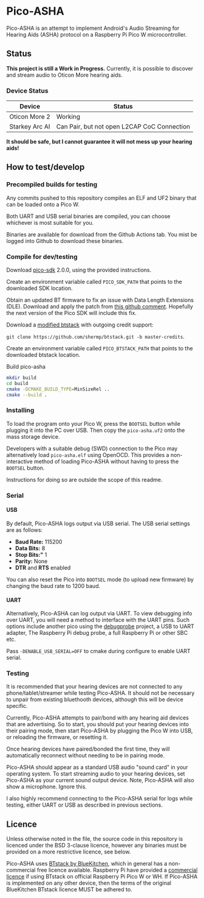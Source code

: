 # Pico-ASHA

Pico-ASHA is an attempt to implement Android's Audio Streaming for Hearing Aids (ASHA) protocol on a Raspberry Pi Pico W microcontroller.

## Status

**This project is still a Work in Progress.** Currently, it is possible to discover and stream audio to Oticon More hearing aids.

### Device Status

| Device | Status |
| --- | --- |
| Oticon More 2 | Working |
| Starkey Arc AI | Can Pair, but not open L2CAP CoC Connection |

**It should be safe, but I cannot guarantee it will not mess up your hearing aids!**

## How to test/develop

### Precompiled builds for testing

Any commits pushed to this repository compiles an ELF and UF2 binary that can be loaded onto a Pico W.

Both UART and USB serial binaries are compiled, you can choose whichever is most suitable for you.

Binaries are available for download from the Github Actions tab. You mist be logged into Github to download these binaries.

### Compile for dev/testing

Download [pico-sdk](https://github.com/raspberrypi/pico-sdk) 2.0.0, using the provided instructions.

Create an environment variable called `PICO_SDK_PATH` that points to the downloaded SDK location.

Obtain an updated BT firmware to fix an issue with Data Length Extensions (DLE). Download and apply the patch from [this github comment](https://github.com/raspberrypi/pico-sdk/issues/1465#issuecomment-1739329635). Hopefully the next version of the Pico SDK will include this fix.

Download a [modified btstack](https://github.com/shermp/btstack) with outgoing credit support:

`git clone https://github.com/shermp/btstack.git -b master-credits`.

Create an environment variable called `PICO_BTSTACK_PATH` that points to the downloaded btstack location.

Build pico-asha
```sh
mkdir build
cd build
cmake -DCMAKE_BUILD_TYPE=MinSizeRel ..
cmake --build .
```

### Installing

To load the program onto your Pico W, press the `BOOTSEL` button while plugging it into the PC over USB. Then copy the `pico-asha.uf2` onto the mass storage device.

Developers with a suitable debug (SWD) connection to the Pico may alternatively load `pico-asha.elf` using OpenOCD. This provides a non-interactive method of loading Pico-ASHA without having to press the `BOOTSEL` button. 

Instructions for doing so are outside the scope of this readme.

### Serial

#### USB

By default, Pico-ASHA logs output via USB serial. The USB serial settings are as follows:

- **Baud Rate:** 115200
- **Data Bits:** 8
- **Stop Bits:"** 1
- **Parity:** None
- **DTR** and **RTS** enabled

You can also reset the Pico into `BOOTSEL` mode (to upload new firmware) by changing the baud rate to 1200 baud.

#### UART

Alternatively, Pico-ASHA can log output via UART. To view debugging info over UART, you will need a method to interface with the UART pins. Such options include another pico using the [debugprobe](https://github.com/raspberrypi/debugprobe) project, a USB to UART adapter, The Raspberry Pi debug probe, a full Raspberry Pi or other SBC etc.

Pass `-DENABLE_USB_SERIAL=OFF` to cmake during configure to enable UART serial.

### Testing

It is recommended that your hearing devices are not connected to any phone/tablet/streamer while testing Pico-ASHA. It should not be necessary to unpair from existing bluethooth devices, although this will be device specific.

Currently, Pico-ASHA attempts to pair/bond with any hearing aid devices that are advertising. So to start, you should put your hearing devices into their pairing mode, then start Pico-ASHA by plugging the Pico W into USB, or reloading the firmware, or resetting it.

Once hearing devices have paired/bonded the first time, they will automatically reconnect without needing to be in pairing mode.

Pico-ASHA should appear as a standard USB audio "sound card" in your operating system. To start streaming audio to your hearing devices, set Pico-ASHA as your current sound output device. Note, Pico-ASHA will also show a microphone. Ignore this.

I also highly recommend connecting to the Pico-ASHA serial for logs while testing, either UART or USB as described in previous sections.

## Licence

Unless otherwise noted in the file, the source code in this repository is licenced under the BSD 3-clause licence, however any binaries must be provided on a more restrictive licence, see below.

Pico-ASHA uses [BTstack by BlueKitchen](https://github.com/bluekitchen/btstack), which in general has a non-commercial free licence available. Raspberry Pi have provided a [commercial licence](https://github.com/raspberrypi/pico-sdk/blob/master/src/rp2_common/pico_btstack/LICENSE.RP) if using BTstack on official Raspberry Pi Pico W or WH. If Pico-ASHA is implemented on any other device, then the terms of the original BlueKitchen BTstack licence MUST be adhered to.
